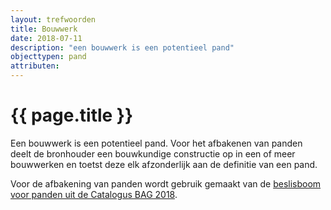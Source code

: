 ```yaml
---
layout: trefwoorden
title: Bouwwerk
date: 2018-07-11
description: "een bouwwerk is een potentieel pand"
objecttypen: pand
attributen:
---
```


# {{ page.title }}

Een bouwwerk is een potentieel pand. Voor het afbakenen van panden deelt de bronhouder een bouwkundige constructie op in een of meer bouwwerken en toetst deze elk afzonderlijk aan de definitie van een pand.

Voor de afbakening van panden wordt gebruik gemaakt van de [beslisboom voor panden uit de Catalogus BAG 2018](https://imbag.github.io/praktijkhandleiding/objecttypen/pand).
